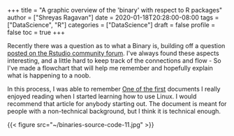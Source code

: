 +++
title = "A graphic overview of the 'binary' with respect to R packages"
author = ["Shreyas Ragavan"]
date = 2020-01-18T20:28:00-08:00
tags = ["DataScience", "R"]
categories = ["DataScience"]
draft = false
profile = false
toc = true
+++

Recently there was a question as to what a Binary is, building off a question [posted on the Rstudio community forum](https://community.rstudio.com/t/meaning-of-common-message-when-install-a-package-there-are-binary-versions-available-but-the-source-versions-are-later/2431). I've always found these aspects interesting, and a little hard to keep track of the connections and flow - So I've made a flowchart that will help me remember and hopefully explain what is happening to a noob.

In this process, I was able to remember [One of the first](http://www.tldp.org/HOWTO/Unix-and-Internet-Fundamentals-HOWTO/) documents I really enjoyed reading when I started learning how to use Linux. I would recommend that article for anybody starting out. The document is meant for people with a non-technical background, but I think it is technical enough.

{{< figure src="~/binaries-source-code-11.jpg" >}}
